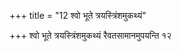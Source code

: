+++
title = "12 श्वो भूते त्रयस्त्रिंशमुकथ्यं"

+++
श्वो भूते त्रयस्त्रिंशमुकथ्यं रैवतसामानमुपयन्ति १२